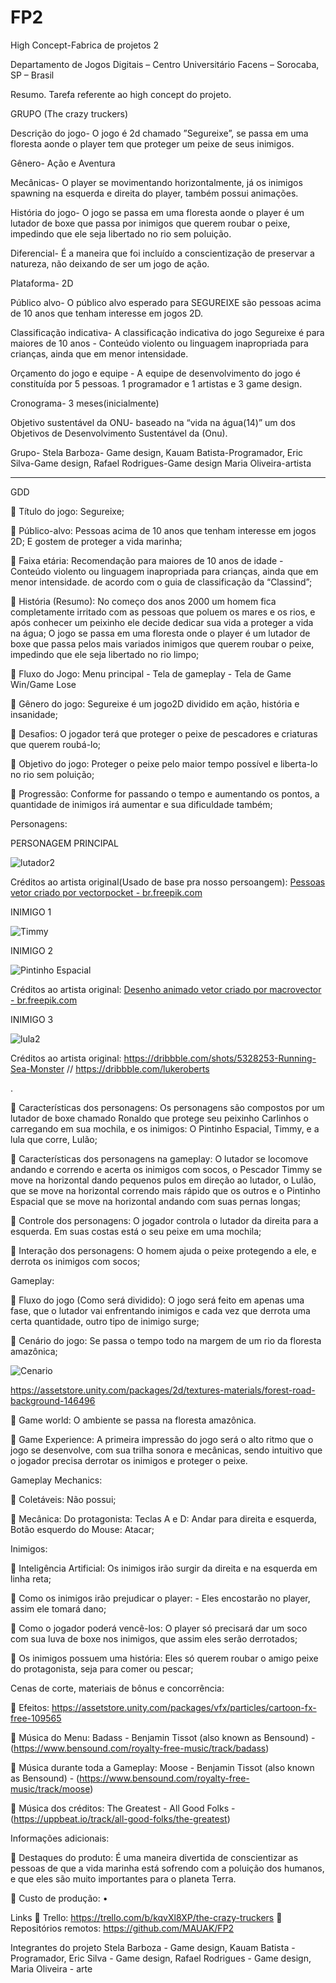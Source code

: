 # FP2

High Concept-Fabrica de projetos 2

Departamento de Jogos Digitais – Centro Universitário Facens – Sorocaba, SP – Brasil

Resumo. Tarefa referente ao high concept do projeto.

GRUPO
(The crazy truckers)

Descrição do jogo- O jogo é 2d chamado ”Segureixe”, se passa em uma 
floresta aonde o player tem que proteger um peixe de seus inimigos.

Gênero- Ação e Aventura

Mecânicas- O player se movimentando horizontalmente, já os inimigos 
spawning na esquerda e direita do player, também possui animações.

História do jogo- O jogo se passa em uma floresta aonde o player é um 
lutador de boxe que passa por inimigos que querem roubar o peixe, 
impedindo que ele seja libertado no rio sem poluição.

Diferencial- É a maneira que foi incluído a conscientização de preservar a 
natureza, não deixando de ser um jogo de ação.

Plataforma- 2D

Público alvo- O público alvo esperado para SEGUREIXE são pessoas acima 
de 10 anos que tenham interesse em jogos 2D.

Classificação indicativa- A classificação indicativa do jogo Segureixe é para maiores de 10 anos - Conteúdo violento ou linguagem inapropriada para crianças, ainda que em menor intensidade.

Orçamento do jogo e equipe - A equipe de desenvolvimento 
do jogo é constituída por 5 pessoas. 1 programador e 1 artistas e 3 game 
design.

Cronograma- 3 meses(inicialmente)

Objetivo sustentável da ONU- baseado na “vida na água(14)” um dos 
Objetivos de Desenvolvimento Sustentável da (Onu).

Grupo- Stela Barboza- Game design,
Kauam Batista-Programador, 
Eric Silva-Game design,
Rafael Rodrigues-Game design
Maria Oliveira-artista

-------------------------------------------------------------------------------------------

GDD

	Título do jogo: Segureixe;

	Público-alvo: Pessoas acima de 10 anos que tenham interesse em jogos 2D; 
E gostem de proteger a vida marinha;


	Faixa etária: Recomendação para maiores de 10 anos de idade - Conteúdo violento ou linguagem inapropriada para crianças, ainda que em menor intensidade. de acordo com o guia de classificação da “Classind”;


	História (Resumo): No começo dos anos 2000 um homem fica completamente irritado com as pessoas que poluem os mares e os rios, e após conhecer um peixinho ele decide dedicar sua vida a proteger a vida na água;
O jogo se passa em uma floresta onde o player é um lutador de boxe que passa pelos mais variados inimigos que querem roubar o peixe, impedindo que ele seja libertado no rio limpo;

	Fluxo do Jogo: Menu principal - Tela de gameplay - Tela de Game Win/Game Lose

	Gênero do jogo: Segureixe é um jogo2D dividido em ação, história e insanidade;

	Desafios: O jogador terá que proteger o peixe de pescadores e criaturas que querem roubá-lo;

	Objetivo do jogo: Proteger o peixe pelo maior tempo possível e liberta-lo no rio sem poluição;

	Progressão: Conforme for passando o tempo e aumentando os pontos, a quantidade de inimigos irá aumentar e sua dificuldade também;

Personagens:

PERSONAGEM PRINCIPAL

![lutador2](https://user-images.githubusercontent.com/64094846/144345081-781ade6d-34f4-483e-8a1a-5f7b9637f229.png)

Créditos ao artista original(Usado de base pra nosso persoangem): <a href="https://br.freepik.com/vetores/pessoas">Pessoas vetor criado por vectorpocket - br.freepik.com</a>




INIMIGO 1

![Timmy](https://user-images.githubusercontent.com/64094846/139562888-a783293d-c6cb-44b8-a943-9d4e10836bc5.jpeg)


INIMIGO 2

![Pintinho Espacial](https://user-images.githubusercontent.com/64094846/141537857-522754e8-bd61-489f-b9a3-d97277ad1fdc.jpg)

Créditos ao artista original: <a href="https://br.freepik.com/vetores/desenho-animado">Desenho animado vetor criado por macrovector - br.freepik.com</a>


INIMIGO 3

![lula2](https://user-images.githubusercontent.com/64094846/144345295-5baa7fe5-78b2-4678-9ce7-3f60eec8f08d.png)

Créditos ao artista original: https://dribbble.com/shots/5328253-Running-Sea-Monster // https://dribbble.com/lukeroberts 


.



	Características dos personagens: Os personagens são compostos por um lutador de boxe chamado Ronaldo que protege seu peixinho Carlinhos o carregando em sua mochila, e os inimigos: O Pintinho Espacial, Timmy, e a lula que corre, Lulão;

	Características dos personagens na gameplay: O lutador se locomove andando e correndo e acerta os inimigos com socos, o Pescador Timmy se move na horizontal dando pequenos pulos em direção ao lutador, o Lulão, que se move na horizontal correndo mais rápido que os outros e o Pintinho Espacial que se move na horizontal andando com suas pernas longas; 

	Controle dos personagens: O jogador controla o lutador da direita para a esquerda. Em suas costas está o seu peixe em uma mochila;

	Interação dos personagens: O homem ajuda o peixe protegendo a ele, e derrota os inimigos com socos;

Gameplay:

	Fluxo do jogo (Como será dividido): O jogo será feito em apenas uma fase, que o lutador vai enfrentando inimigos e cada vez que derrota uma certa quantidade, outro tipo de inimigo surge;

	Cenário do jogo: Se passa o tempo todo na margem de um rio da floresta amazônica;

![Cenario](https://media.discordapp.net/attachments/812466112028868611/904176939370184745/1.JPG)

https://assetstore.unity.com/packages/2d/textures-materials/forest-road-background-146496


	Game world: O ambiente se passa na floresta amazônica.

	Game Experience: A primeira impressão do jogo será o alto ritmo que o jogo se desenvolve, com sua trilha sonora e mecânicas, sendo intuitivo que o jogador precisa derrotar os inimigos e proteger o peixe.


Gameplay Mechanics:

	Coletáveis: Não possui;

	Mecânica: Do protagonista: Teclas A e D: Andar para direita e esquerda, Botão esquerdo do Mouse: Atacar;


Inimigos:


	Inteligência Artificial: Os inimigos irão surgir da direita e na esquerda em linha reta;

	Como os inimigos irão prejudicar o player: - Eles encostarão no player, assim ele tomará dano;

	Como o jogador poderá vencê-los: O player só precisará dar um soco com sua luva de boxe nos inimigos, que assim eles serão derrotados;

	Os inimigos possuem uma história: Eles só querem roubar o amigo peixe do protagonista, seja para comer ou pescar;

Cenas de corte, materiais de bônus e concorrência: 

 Efeitos: https://assetstore.unity.com/packages/vfx/particles/cartoon-fx-free-109565

 Música do Menu: Badass - Benjamin Tissot (also known as Bensound) - (https://www.bensound.com/royalty-free-music/track/badass)

 Música durante toda a Gameplay: Moose - Benjamin Tissot (also known as Bensound) - (https://www.bensound.com/royalty-free-music/track/moose)

 Música dos créditos: The Greatest - All Good Folks - (https://uppbeat.io/track/all-good-folks/the-greatest)

Informações adicionais:

	Destaques do produto: É uma maneira divertida de conscientizar as pessoas de que a vida marinha está sofrendo com a poluição dos humanos, e que eles são muito importantes para o planeta Terra.

	Custo de produção:
•	









Links
	Trello:	https://trello.com/b/kqvXl8XP/the-crazy-truckers
	Repositórios remotos: https://github.com/MAUAK/FP2
 

Integrantes do projeto
Stela Barboza - Game design,
Kauam Batista - Programador, 
Eric Silva - Game design,
Rafael Rodrigues - Game design,
Maria Oliveira - arte


